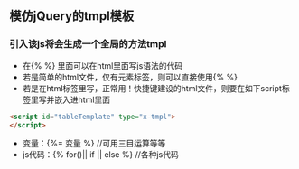 ## 模仿jQuery的tmpl模板
### 引入该js将会生成一个全局的方法tmpl
* 在{%  %} 里面可以在html里面写js语法的代码
* 若是简单的html文件，仅有元素标签，则可以直接使用{%  %}
* 若是在html标签里写，正常用！快捷键建设的html文件，则要在如下script标签里写并嵌入进html里面
```html
<script id="tableTemplate" type="x-tmpl">
</script>
```
* 变量：{%= 变量 %} //可用三目运算等等
* js代码：{% for()|| if || else %} //各种js代码


